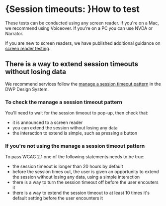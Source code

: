 # {Session timeouts: }How to test

These tests can be conducted using any screen reader. If you're on a Mac, we recommend using Voiceover. If you're on a PC you can use NVDA or Narrator.

If you are new to screen readers, we have published additional guidance on [screen reader testing](https://accessibility-manual.dwp.gov.uk/best-practice/screen-reader-testing).

## There is a way to extend session timeouts without losing data
We recommend services follow the [manage a session timeout pattern](https://design-system.dwp.gov.uk/patterns/manage-a-session-timeout) in the DWP Design System.

### To check the manage a session timeout pattern
You'll need to wait for the session timeout to pop-up, then check that:
- it is announced to a screen reader
- you can extend the session without losing any data
- the interaction to extend is simple, such as pressing a button

### If you're not using the manage a session timeout pattern
To pass WCAG 2.1 one of the following statements needs to be true:
- the session timeout is longer than 20 hours by default
- before the session times out, the user is given an opportunity to extend the session without losing any data, using a simple interaction
- there is a way to turn the session timeout off before the user encouters it
- there is a way to extend the session timeout to at least 10 times it's default setting before the user encounters it
